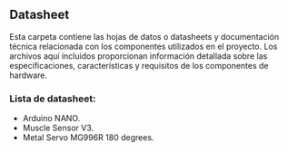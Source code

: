 ## Datasheet

Esta carpeta contiene las hojas de datos o datasheets y documentación técnica relacionada con los componentes utilizados en el proyecto. Los archivos aquí incluidos proporcionan información detallada sobre las especificaciones, características y requisitos de los componentes de hardware.

### Lista de datasheet:
- Arduino NANO.
- Muscle Sensor V3.
- Metal Servo MG996R 180 degrees.
